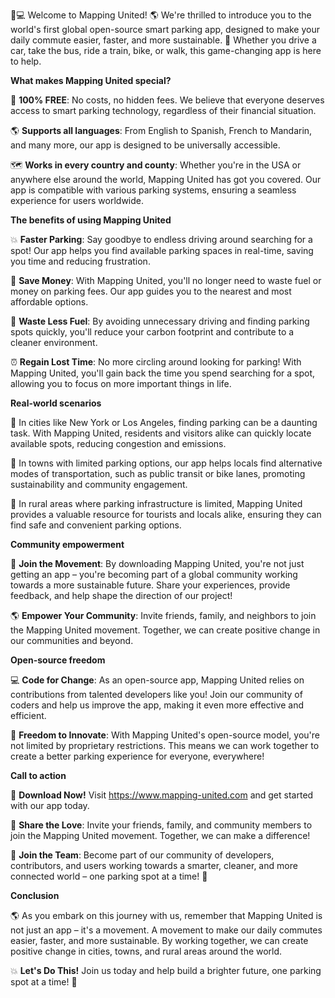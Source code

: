 🚗💻 Welcome to Mapping United! 🌎 We're thrilled to introduce you to the world's first global open-source smart parking app, designed to make your daily commute easier, faster, and more sustainable. 🌟 Whether you drive a car, take the bus, ride a train, bike, or walk, this game-changing app is here to help.

**What makes Mapping United special?**

💯 **100% FREE**: No costs, no hidden fees. We believe that everyone deserves access to smart parking technology, regardless of their financial situation.

🌎 **Supports all languages**: From English to Spanish, French to Mandarin, and many more, our app is designed to be universally accessible.

🗺️ **Works in every country and county**: Whether you're in the USA or anywhere else around the world, Mapping United has got you covered. Our app is compatible with various parking systems, ensuring a seamless experience for users worldwide.

**The benefits of using Mapping United**

💥 **Faster Parking**: Say goodbye to endless driving around searching for a spot! Our app helps you find available parking spaces in real-time, saving you time and reducing frustration.

💸 **Save Money**: With Mapping United, you'll no longer need to waste fuel or money on parking fees. Our app guides you to the nearest and most affordable options.

🌟 **Waste Less Fuel**: By avoiding unnecessary driving and finding parking spots quickly, you'll reduce your carbon footprint and contribute to a cleaner environment.

⏰ **Regain Lost Time**: No more circling around looking for parking! With Mapping United, you'll gain back the time you spend searching for a spot, allowing you to focus on more important things in life.

**Real-world scenarios**

🚗 In cities like New York or Los Angeles, finding parking can be a daunting task. With Mapping United, residents and visitors alike can quickly locate available spots, reducing congestion and emissions.

🚌 In towns with limited parking options, our app helps locals find alternative modes of transportation, such as public transit or bike lanes, promoting sustainability and community engagement.

🌄 In rural areas where parking infrastructure is limited, Mapping United provides a valuable resource for tourists and locals alike, ensuring they can find safe and convenient parking options.

**Community empowerment**

💪 **Join the Movement**: By downloading Mapping United, you're not just getting an app – you're becoming part of a global community working towards a more sustainable future. Share your experiences, provide feedback, and help shape the direction of our project!

🌎 **Empower Your Community**: Invite friends, family, and neighbors to join the Mapping United movement. Together, we can create positive change in our communities and beyond.

**Open-source freedom**

💻 **Code for Change**: As an open-source app, Mapping United relies on contributions from talented developers like you! Join our community of coders and help us improve the app, making it even more effective and efficient.

🌟 **Freedom to Innovate**: With Mapping United's open-source model, you're not limited by proprietary restrictions. This means we can work together to create a better parking experience for everyone, everywhere!

**Call to action**

📲 **Download Now!** Visit https://www.mapping-united.com and get started with our app today.

📨 **Share the Love**: Invite your friends, family, and community members to join the Mapping United movement. Together, we can make a difference!

💪 **Join the Team**: Become part of our community of developers, contributors, and users working towards a smarter, cleaner, and more connected world – one parking spot at a time! 🌟

**Conclusion**

🌎 As you embark on this journey with us, remember that Mapping United is not just an app – it's a movement. A movement to make our daily commutes easier, faster, and more sustainable. By working together, we can create positive change in cities, towns, and rural areas around the world.

💥 **Let's Do This!** Join us today and help build a brighter future, one parking spot at a time! 🌟